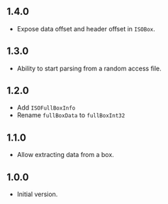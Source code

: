 ## 1.4.0

- Expose data offset and header offset in `ISOBox`.

## 1.3.0

- Ability to start parsing from a random access file.

## 1.2.0

- Add `ISOFullBoxInfo`
- Rename `fullBoxData` to `fullBoxInt32`

## 1.1.0

- Allow extracting data from a box.

## 1.0.0

- Initial version.
